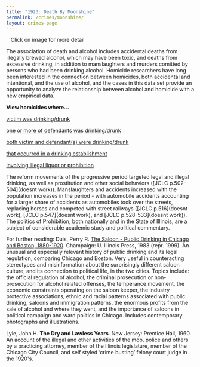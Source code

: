 ```yaml
---
title: "1923: Death By Moonshine"
permalink: /crimes/moonshine/
layout: crimes-page
---
```


![]()
![]()
![]()
Click on image for more detail

The association of death and alcohol includes accidental deaths from illegally brewed alcohol, which may have been toxic, and deaths from excessive drinking, in addition to manslaughters and murders comitted by persons who had been drinking alcohol. Homicide researchers have long been interested in the connection between homicides, both accidental and intentional, and the use of alcohol, and the cases in this data set provide an opportunity to analyze the relationship between alcohol and homicide with a new empirical data.

**View homicides where...**

   [victim was drinking/drunk](/database/?backToResults=1&alcohol=1&page=1)

   [one or more of defendants was drinking/drunk](/database/?backToResults=1&alcohol=2&page=1)

   [both victim and defendant(s) were drinking/drunk](/database/?backToResults=1&alcohol=3&page=1)

   [that occurred in a drinking establishment](/database/?backToResults=1&alcohol=5&page=1)

   [involving illegal liquor or prohibition](/database/?backToResults=1&alcohol=6&page=1)

The reform movements of the progressive period targeted legal and illegal drinking, as well as prostitution and other social behaviors ([JCLC p.502-504](doesnt work)).  Manslaughters and accidents increased with the population increases in the period - with automobile accidents accounting for a larger share of accidents as automobiles took over the streets, replacing horses and competed with street railways ([JCLC p.516](doesnt work), [JCLC p.547](doesnt work), and [JCLC p.528-533](doesnt work)).  The politics of Prohibition, both nationally and in the State of Illinois, are a subject of considerable academic study and political commentary.

For further reading:
Duis, Perry R.  [The Saloon - Public Drinking in Chicago and Boston, 1880-1920](https://www.amazon.com/exec/obidos/tg/detail/-/0252067819/qid=1085762038/sr=1-1/ref=sr_1_1/104-6378665-5804747?v=glance&s=books).  Champaign:  U. Illinois Press, 1983 (repr. 1999). An unusual and especially relevant history of public drinking and its legal regulation, comparing Chicago and Boston. Very useful in counteracting stereotypes and misinformation about the surprisingly different saloon culture, and its connection to political life, in the two cities. Topics include: the official regulation of alcohol, the criminal prosecution or non-prosecution for alcohol related offenses, the temperance movement, the economic constraints operating on the saloon keeper, the industry protective associations, ethnic and racial patterns associated with public drinking, saloons and immigration patterns, the enormous profits from the sale of alcohol and where they went, and the importance of saloons in political campaign and ward politics in Chicago. Includes contemporary photographs and illustrations.  

Lyle, John H.  __The Dry and Lawless Years__.  New Jersey:  Prentice Hall, 1960. An account of the illegal and other activities of the mob, police and others by a practicing attorney, member of the Illinois legislature, member of the Chicago City Council, and self styled ‘crime busting’ felony court judge in the 1920's.
